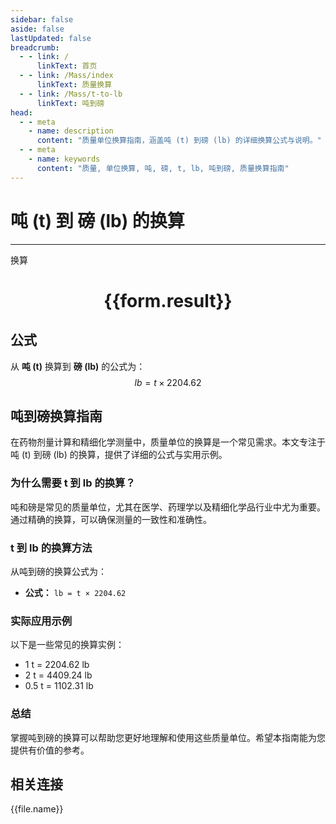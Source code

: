 ```yaml
---
sidebar: false
aside: false
lastUpdated: false
breadcrumb:
  - - link: /
      linkText: 首页
  - - link: /Mass/index
      linkText: 质量换算
  - - link: /Mass/t-to-lb
      linkText: 吨到磅
head:
  - - meta
    - name: description
      content: "质量单位换算指南，涵盖吨 (t) 到磅 (lb) 的详细换算公式与说明。"
  - - meta
    - name: keywords
      content: "质量, 单位换算, 吨, 磅, t, lb, 吨到磅, 质量换算指南"
---
```

# 吨 (t) 到 磅 (lb) 的换算
---
<script setup>
import { onMounted, reactive, inject, ref } from 'vue'
import { NButton, NForm, NFormItem, NInput, NInputNumber, NSelect, NCard, useMessage,NGrid ,NGi } from 'naive-ui'
import { defineClientComponent } from 'vitepress'
import { Mass } from '../../files';

const convert = inject('convert')

const form = reactive({
  number: null,
  result: '',
})

const convertHandler = () => {
  if (form.number !== null && !isNaN(form.number)) {
    const convertedValue = parseFloat(form.number) * 2204.62
    form.result = `${form.number}t = ${convertedValue.toFixed(2)}lb`
  } else {
    form.result = '请输入有效的数值。'
  }
}
</script>

<n-form size="large" :model="form">
  <n-form-item label="吨 (t)">
    <n-input-number v-model:value="form.number" placeholder="输入吨" style="width: 100%" />
  </n-form-item>
  <n-form-item>
    <n-button type="primary" @click="convertHandler" block>换算</n-button>
  </n-form-item>
</n-form>

<n-card  embedded :bordered="false" hoverable>
  <div  style="text-align:center">
    <h1>{{form.result}}</h1>
  </div>
</n-card>

## 公式

从 **吨 (t)** 换算到 **磅 (lb)** 的公式为：
$$ lb = t \times 2204.62 $$

## 吨到磅换算指南

在药物剂量计算和精细化学测量中，质量单位的换算是一个常见需求。本文专注于吨 (t) 到磅 (lb) 的换算，提供了详细的公式与实用示例。

### 为什么需要 t 到 lb 的换算？

吨和磅是常见的质量单位，尤其在医学、药理学以及精细化学品行业中尤为重要。通过精确的换算，可以确保测量的一致性和准确性。

### t 到 lb 的换算方法

从吨到磅的换算公式为：

- **公式：** `lb = t × 2204.62`

### 实际应用示例

以下是一些常见的换算实例：

- 1 t = 2204.62 lb
- 2 t = 4409.24 lb
- 0.5 t = 1102.31 lb

### 总结

掌握吨到磅的换算可以帮助您更好地理解和使用这些质量单位。希望本指南能为您提供有价值的参考。

## 相关连接
<n-grid x-gap="12" :cols="4">
  <n-gi v-for="(file, index) in Mass" :key="index">
    <n-button
      text
      tag="a"
      :href="file.path"
      type="primary"
    >
      {{file.name}}
    </n-button>
  </n-gi>
</n-grid>